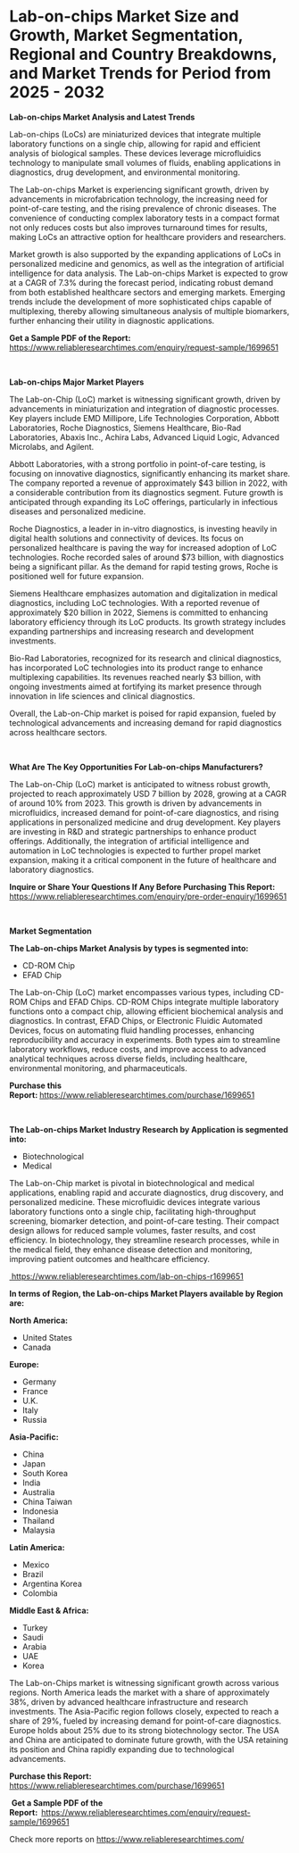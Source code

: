 <p><h1>Lab-on-chips Market Size and Growth, Market Segmentation, Regional and Country Breakdowns, and Market Trends for Period from 2025 -  2032</h1></p><p><strong>Lab-on-chips Market Analysis and Latest Trends</strong></p>
<p><p>Lab-on-chips (LoCs) are miniaturized devices that integrate multiple laboratory functions on a single chip, allowing for rapid and efficient analysis of biological samples. These devices leverage microfluidics technology to manipulate small volumes of fluids, enabling applications in diagnostics, drug development, and environmental monitoring.</p><p>The Lab-on-chips Market is experiencing significant growth, driven by advancements in microfabrication technology, the increasing need for point-of-care testing, and the rising prevalence of chronic diseases. The convenience of conducting complex laboratory tests in a compact format not only reduces costs but also improves turnaround times for results, making LoCs an attractive option for healthcare providers and researchers.</p><p>Market growth is also supported by the expanding applications of LoCs in personalized medicine and genomics, as well as the integration of artificial intelligence for data analysis. The Lab-on-chips Market is expected to grow at a CAGR of 7.3% during the forecast period, indicating robust demand from both established healthcare sectors and emerging markets. Emerging trends include the development of more sophisticated chips capable of multiplexing, thereby allowing simultaneous analysis of multiple biomarkers, further enhancing their utility in diagnostic applications.</p></p>
<p><strong>Get a Sample PDF of the Report:&nbsp;</strong> <a href="https://www.reliableresearchtimes.com/enquiry/request-sample/1699651?utm_campaign=2931&utm_medium=2&utm_source=Github&utm_content=ia&utm_term=27032025&utm_id=lab-on-chips">https://www.reliableresearchtimes.com/enquiry/request-sample/1699651</a></p>
<p>&nbsp;</p>
<p><strong>Lab-on-chips Major Market Players</strong></p>
<p><p>The Lab-on-Chip (LoC) market is witnessing significant growth, driven by advancements in miniaturization and integration of diagnostic processes. Key players include EMD Millipore, Life Technologies Corporation, Abbott Laboratories, Roche Diagnostics, Siemens Healthcare, Bio-Rad Laboratories, Abaxis Inc., Achira Labs, Advanced Liquid Logic, Advanced Microlabs, and Agilent.</p><p>Abbott Laboratories, with a strong portfolio in point-of-care testing, is focusing on innovative diagnostics, significantly enhancing its market share. The company reported a revenue of approximately $43 billion in 2022, with a considerable contribution from its diagnostics segment. Future growth is anticipated through expanding its LoC offerings, particularly in infectious diseases and personalized medicine.</p><p>Roche Diagnostics, a leader in in-vitro diagnostics, is investing heavily in digital health solutions and connectivity of devices. Its focus on personalized healthcare is paving the way for increased adoption of LoC technologies. Roche recorded sales of around $73 billion, with diagnostics being a significant pillar. As the demand for rapid testing grows, Roche is positioned well for future expansion.</p><p>Siemens Healthcare emphasizes automation and digitalization in medical diagnostics, including LoC technologies. With a reported revenue of approximately $20 billion in 2022, Siemens is committed to enhancing laboratory efficiency through its LoC products. Its growth strategy includes expanding partnerships and increasing research and development investments.</p><p>Bio-Rad Laboratories, recognized for its research and clinical diagnostics, has incorporated LoC technologies into its product range to enhance multiplexing capabilities. Its revenues reached nearly $3 billion, with ongoing investments aimed at fortifying its market presence through innovation in life sciences and clinical diagnostics.</p><p>Overall, the Lab-on-Chip market is poised for rapid expansion, fueled by technological advancements and increasing demand for rapid diagnostics across healthcare sectors.</p></p>
<p>&nbsp;</p>
<p><strong>What Are The Key Opportunities For Lab-on-chips Manufacturers?</strong></p>
<p><p>The Lab-on-Chip (LoC) market is anticipated to witness robust growth, projected to reach approximately USD 7 billion by 2028, growing at a CAGR of around 10% from 2023. This growth is driven by advancements in microfluidics, increased demand for point-of-care diagnostics, and rising applications in personalized medicine and drug development. Key players are investing in R&D and strategic partnerships to enhance product offerings. Additionally, the integration of artificial intelligence and automation in LoC technologies is expected to further propel market expansion, making it a critical component in the future of healthcare and laboratory diagnostics.</p></p>
<p><strong>Inquire or Share Your Questions If Any Before Purchasing This Report:</strong> <a href="https://www.reliableresearchtimes.com/enquiry/pre-order-enquiry/1699651?utm_campaign=2931&utm_medium=2&utm_source=Github&utm_content=ia&utm_term=27032025&utm_id=lab-on-chips">https://www.reliableresearchtimes.com/enquiry/pre-order-enquiry/1699651</a></p>
<p>&nbsp;</p>
<p><strong>Market Segmentation</strong></p>
<p><strong>The Lab-on-chips Market Analysis by types is segmented into:</strong></p>
<p><ul><li>CD-ROM Chip</li><li>EFAD Chip</li></ul></p>
<p><p>The Lab-on-Chip (LoC) market encompasses various types, including CD-ROM Chips and EFAD Chips. CD-ROM Chips integrate multiple laboratory functions onto a compact chip, allowing efficient biochemical analysis and diagnostics. In contrast, EFAD Chips, or Electronic Fluidic Automated Devices, focus on automating fluid handling processes, enhancing reproducibility and accuracy in experiments. Both types aim to streamline laboratory workflows, reduce costs, and improve access to advanced analytical techniques across diverse fields, including healthcare, environmental monitoring, and pharmaceuticals.</p></p>
<p><strong>Purchase this Report:&nbsp;</strong><a href="https://www.reliableresearchtimes.com/purchase/1699651?utm_campaign=2931&utm_medium=2&utm_source=Github&utm_content=ia&utm_term=27032025&utm_id=lab-on-chips">https://www.reliableresearchtimes.com/purchase/1699651</a></p>
<p>&nbsp;</p>
<p><strong>The Lab-on-chips Market Industry Research by Application is segmented into:</strong></p>
<p><ul><li>Biotechnological</li><li>Medical</li></ul></p>
<p><p>The Lab-on-Chip market is pivotal in biotechnological and medical applications, enabling rapid and accurate diagnostics, drug discovery, and personalized medicine. These microfluidic devices integrate various laboratory functions onto a single chip, facilitating high-throughput screening, biomarker detection, and point-of-care testing. Their compact design allows for reduced sample volumes, faster results, and cost efficiency. In biotechnology, they streamline research processes, while in the medical field, they enhance disease detection and monitoring, improving patient outcomes and healthcare efficiency.</p></p>
<p><a href="https://www.reliableresearchtimes.com/lab-on-chips-r1699651?utm_campaign=2931&utm_medium=2&utm_source=Github&utm_content=ia&utm_term=27032025&utm_id=lab-on-chips">&nbsp;https://www.reliableresearchtimes.com/lab-on-chips-r1699651</a></p>
<p><strong>In terms of Region, the Lab-on-chips Market Players available by Region are:</strong></p>
<p>
    <p> <strong> North America: </strong>
        <ul>
            <li>United States</li>
            <li>Canada</li>
        </ul>
        </p> 
    <p> <strong> Europe: </strong>
        <ul>
            <li>Germany</li>
            <li>France</li>
            <li>U.K.</li>
            <li>Italy</li>
            <li>Russia</li>
        </ul>
        </p> 
    <p> <strong> Asia-Pacific: </strong>
        <ul>
            <li>China</li>
            <li>Japan</li>
            <li>South Korea</li>
            <li>India</li>
            <li>Australia</li>
            <li>China Taiwan</li>
            <li>Indonesia</li>
            <li>Thailand</li>
            <li>Malaysia</li>
        </ul>
        </p> 
    <p> <strong> Latin America: </strong>
        <ul>
            <li>Mexico</li>
            <li>Brazil</li>
            <li>Argentina Korea</li>
            <li>Colombia</li>
        </ul>
        </p> 
    <p> <strong> Middle East & Africa: </strong>
        <ul>
            <li>Turkey</li>
            <li>Saudi</li>
            <li>Arabia</li>
            <li>UAE</li>
            <li>Korea</li>
        </ul>
    </p>
    </p>
<p><p>The Lab-on-Chips market is witnessing significant growth across various regions. North America leads the market with a share of approximately 38%, driven by advanced healthcare infrastructure and research investments. The Asia-Pacific region follows closely, expected to reach a share of 29%, fueled by increasing demand for point-of-care diagnostics. Europe holds about 25% due to its strong biotechnology sector. The USA and China are anticipated to dominate future growth, with the USA retaining its position and China rapidly expanding due to technological advancements.</p></p>
<p><strong>Purchase this Report: </strong><a href="https://www.reliableresearchtimes.com/purchase/1699651?utm_campaign=2931&utm_medium=2&utm_source=Github&utm_content=ia&utm_term=27032025&utm_id=lab-on-chips">https://www.reliableresearchtimes.com/purchase/1699651</a></p>
<p>&nbsp;<strong>Get a Sample PDF of the Report:&nbsp;&nbsp;</strong><a href="https://www.reliableresearchtimes.com/enquiry/request-sample/1699651?utm_campaign=2931&utm_medium=2&utm_source=Github&utm_content=ia&utm_term=27032025&utm_id=lab-on-chips">https://www.reliableresearchtimes.com/enquiry/request-sample/1699651</a></p>
<p><strong></strong></p>
<p>Check more reports on <a href="https://www.reliableresearchtimes.com/?utm_campaign=2931&utm_medium=2&utm_source=Github&utm_content=ia&utm_term=27032025&utm_id=lab-on-chips">https://www.reliableresearchtimes.com/</a></p>